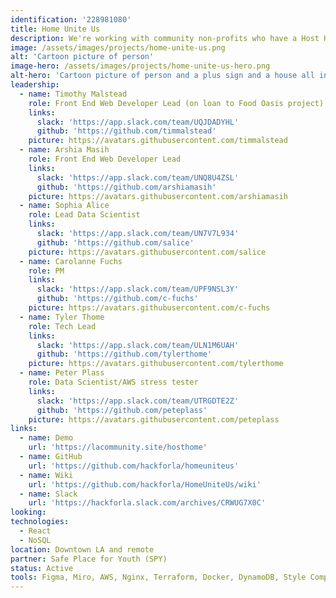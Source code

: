 ```yaml
---
identification: '228981080'
title: Home Unite Us
description: We're working with community non-profits who have a Host Home initiative to develop a workflow management tool to make the process scaleable (across all providers), reduce institutional bias, and effectively capture data. <br /><br />Host Home programs are centered around housing young people, 18 - 25 years old. Their approach focuses on low-cost, community-driven intervention by matching a willing host with a guest or group of guests, providing a stable housing environment for youths who are experiencing homelessness and seeking stable housing.
image: /assets/images/projects/home-unite-us.png
alt: 'Cartoon picture of person'
image-hero: /assets/images/projects/home-unite-us-hero.png
alt-hero: 'Cartoon picture of person and a plus sign and a house all in a row'
leadership:
  - name: Timothy Malstead
    role: Front End Web Developer Lead (on loan to Food Oasis project)
    links:
      slack: 'https://app.slack.com/team/UQJDADYHL'
      github: 'https://github.com/timmalstead'
    picture: https://avatars.githubusercontent.com/timmalstead
  - name: Arshia Masih
    role: Front End Web Developer Lead
    links:
      slack: 'https://app.slack.com/team/UNQ8U4ZSL'
      github: 'https://github.com/arshiamasih'
    picture: https://avatars.githubusercontent.com/arshiamasih
  - name: Sophia Alice
    role: Lead Data Scientist
    links:
      slack: 'https://app.slack.com/team/UN7V7L934'
      github: 'https://github.com/salice'
    picture: https://avatars.githubusercontent.com/salice
  - name: Carolanne Fuchs
    role: PM
    links:
      slack: 'https://app.slack.com/team/UPF9NSL3Y'
      github: 'https://github.com/c-fuchs'
    picture: https://avatars.githubusercontent.com/c-fuchs
  - name: Tyler Thome
    role: Tech Lead
    links:
      slack: 'https://app.slack.com/team/ULN1M6UAH'
      github: 'https://github.com/tylerthome'
    picture: https://avatars.githubusercontent.com/tylerthome
  - name: Peter Plass
    role: Data Scientist/AWS stress tester
    links:
      slack: 'https://app.slack.com/team/UTRGDTE2Z'
      github: 'https://github.com/peteplass'
    picture: https://avatars.githubusercontent.com/peteplass
links:
  - name: Demo
    url: 'https://lacommunity.site/hosthome'
  - name: GitHub
    url: 'https://github.com/hackforla/homeuniteus'
  - name: Wiki
    url: 'https://github.com/hackforla/HomeUniteUs/wiki'
  - name: Slack
    url: 'https://hackforla.slack.com/archives/CRWUG7X0C'
looking:
technologies:
  - React
  - NoSQL
location: Downtown LA and remote
partner: Safe Place for Youth (SPY)
status: Active
tools: Figma, Miro, AWS, Nginx, Terraform, Docker, DynamoDB, Style Components, Zoom, GitHub, Google Drive, Docs, Sheets, Slides
---
```

